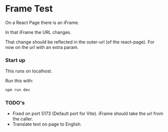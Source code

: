 # Frame Test

On a React Page there is an iFrame. 

In that iFrame the URL changes. 

That change should be reflected in the outer-url (of the react-page). 
For now on the url with an extra param.

### Start up

This runs on localhost. 

Run this with: 

```bash
npm run dev
```

### TODO's
- Fixed on port 5173 (Default port for Vite). iFrame should take the url from the caller.
- Translate text on page to English. 
